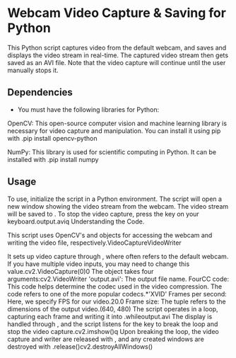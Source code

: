 # Webcam Video Capture & Saving for Python

This Python script captures video from the default webcam, and saves and displays the video stream in real-time. The captured video stream then gets saved as an AVI file. Note that the video capture will continue until the user manually stops it.

## Dependencies

- You must have the following libraries for Python:

OpenCV: This open-source computer vision and machine learning library is necessary for video capture and manipulation. You can install it using pip with .pip install opencv-python

NumPy: This library is used for scientific computing in Python. It can be installed with .pip install numpy

## Usage
To use, initialize the script in a Python environment. The script will open a new window showing the video stream from the webcam. The video stream will be saved to . To stop the video capture, press the key on your keyboard.output.aviq
Understanding the Code.

This script uses OpenCV's and objects for accessing the webcam and writing the video file, respectively.VideoCaptureVideoWriter

It sets up video capture through , where often refers to the default webcam. If you have multiple video inputs, you may need to change this value.cv2.VideoCapture(0)0
The object takes four arguments:cv2.VideoWriter
'output.avi': The output file name.
FourCC code: This code helps determine the codec used in the video compression. The code refers to one of the more popular codecs.*'XVID'
Frames per second: Here, we specify FPS for our video.20.0
Frame size: The tuple refers to the dimensions of the output video.(640, 480)
The script operates in a loop, capturing each frame and writing it into .whileoutput.avi
The display is handled through , and the script listens for the key to break the loop and stop the video capture.cv2.imshow()q
Upon breaking the loop, the video capture and writer are released with , and any created windows are destroyed with .release()cv2.destroyAllWindows()
